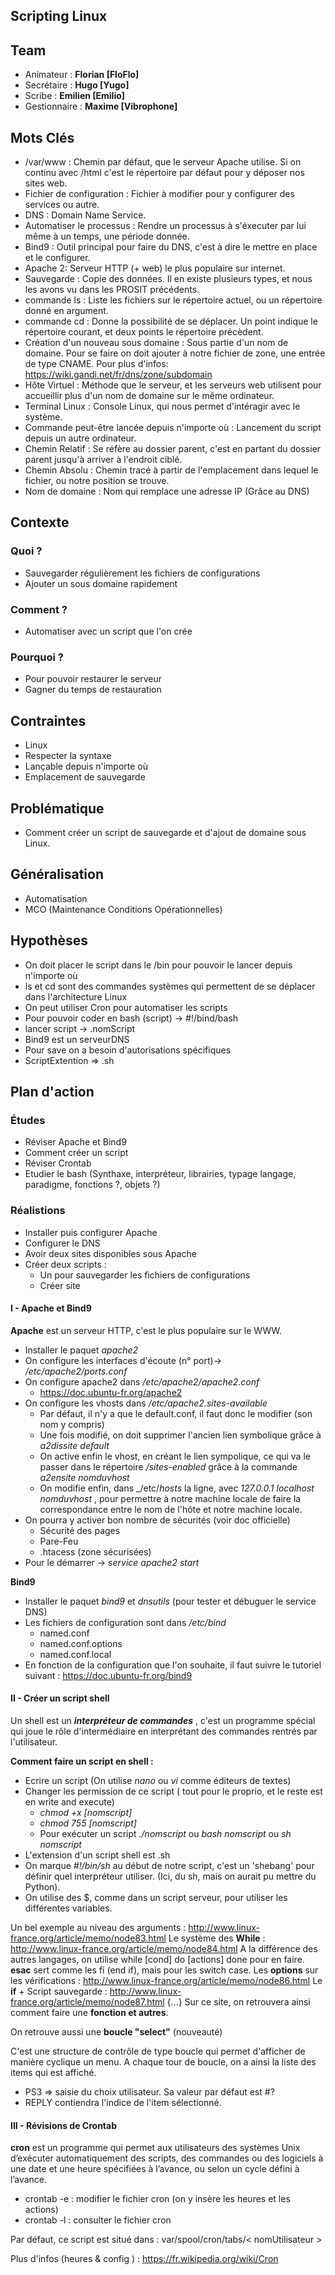 **Scripting Linux**
--------------------------
## Team
   * Animateur : **Florian [FloFlo]**
   * Secrétaire : **Hugo [Yugo]**
   * Scribe : **Emilien [Emilio]**
   * Gestionnaire : **Maxime [Vibrophone]**

## Mots Clés
   * /var/www : Chemin par défaut, que le serveur Apache utilise. Si on continu avec /html c'est le répertoire par défaut pour y déposer nos sites web.
   * Fichier de configuration : Fichier à modifier pour y configurer des services ou autre.
   * DNS : Domain Name Service.
   * Automatiser le processus : Rendre un processus à s'éxecuter par lui même à un temps, une période donnée.
   * Bind9 : Outil principal pour faire du DNS, c'est à dire le mettre en place et le configurer.
   * Apache 2:  Serveur HTTP (+ web) le plus populaire sur internet.
   * Sauvegarde : Copie des données. Il en existe plusieurs types, et nous les avons vu dans les PROSIT précédents.
   * commande ls : Liste les fichiers sur le répertoire actuel, ou un répertoire donné en argument. 
   * commande cd : Donne la possibilité de se déplacer. Un point indique le répertoire courant, et deux points le répertoire précèdent.
   * Création d'un nouveau sous domaine :  Sous partie d'un nom de domaine. Pour se faire on  doit ajouter à notre fichier de zone, une entrée de type CNAME. Pour plus d'infos:  https://wiki.gandi.net/fr/dns/zone/subdomain
   * Hôte Virtuel : Méthode que le serveur, et les serveurs web utilisent pour accueillir plus d'un nom de domaine sur le même ordinateur.
   * Terminal Linux : Console Linux, qui nous permet d'intéragir avec le système.
   * Commande peut-être lancée depuis n'importe où : Lancement du script depuis un autre ordinateur.
   * Chemin Relatif : Se réfère au dossier parent, c'est en partant du dossier parent jusqu'à arriver à l'endroit ciblé.
   * Chemin Absolu : Chemin tracé à partir de l'emplacement dans lequel le fichier, ou notre position se trouve.
   * Nom de domaine : Nom qui remplace une adresse IP (Grâce au DNS)

## Contexte

### Quoi ?
 * Sauvegarder régulièrement les fichiers de configurations
 * Ajouter un sous domaine rapidement
  
### Comment ?
  * Automatiser avec un script que l'on crée
  
### Pourquoi ?
* Pour pouvoir restaurer le serveur
* Gagner du temps de restauration

## Contraintes
   * Linux
   * Respecter la syntaxe
   * Lançable depuis n'importe où
   * Emplacement de sauvegarde 
## Problématique
   *  Comment créer un script de sauvegarde et d'ajout de domaine sous Linux.

## Généralisation
   * Automatisation
   * MCO (Maintenance Conditions Opérationnelles)

## Hypothèses
 * On doit placer le script dans le /bin pour pouvoir le lancer depuis n'importe où
 * ls et cd sont des commandes systèmes qui permettent de se déplacer dans l'architecture Linux
 * On peut utiliser Cron pour automatiser les scripts
 * Pour pouvoir coder en bash (script) -> #!/bind/bash
 * lancer script -> .nomScript
 * Bind9 est un serveurDNS
 * Pour save on a besoin d'autorisations spécifiques
 * ScriptExtention => .sh
   
## Plan d'action

### Études
  * Réviser Apache et Bind9
  * Comment créer un script
  * Réviser Crontab
  * Etudier le bash (Synthaxe, interpréteur, librairies, typage langage, paradigme, fonctions ?, objets ?)
  
### Réalistions
* Installer puis configurer Apache
* Configurer le DNS
* Avoir deux sites disponibles sous Apache
* Créer deux scripts : 
	* Un pour sauvegarder les fichiers de configurations
	* Créer site

#### **I - Apache et Bind9**

**Apache** est un serveur HTTP, c'est le plus populaire sur le WWW.

* Installer le paquet _apache2_
* On configure les interfaces d'écoute (n° port)-> _/etc/apache2/ports.conf_
* On configure apache2 dans _/etc/apache2/apache2.conf_
	* https://doc.ubuntu-fr.org/apache2
* On configure les vhosts dans _/etc/apache2.sites-available_
	* Par défaut, il n'y a que le default.conf, il faut donc le modifier (son nom y compris)
	* Une fois modifié, on doit supprimer l'ancien lien symbolique grâce à _a2dissite default_
	* On active enfin le vhost, en créant le lien sympolique, ce qui va le passer dans le répertoire _/sites-enabled_ grâce à la commande  _a2ensite nomduvhost_
	* On modifie enfin, dans _/etc/_hosts_ la ligne, avec _127.0.0.1 localhost nomduvhost_ , pour permettre à notre machine locale de faire la correspondance entre le nom de l'hôte et notre machine locale.
* On pourra y activer bon nombre de sécurités (voir doc officielle)
	*  Sécurité des pages
	* Pare-Feu
	* .htacess (zone sécurisées)
* Pour le démarrer -> _service apache2 start_

**Bind9**	

* Installer le paquet _bind9_ et _dnsutils_ (pour tester et débuguer le service DNS)
* Les fichiers de configuration sont dans _/etc/bind_
	* named.conf
	* named.conf.options
	* named.conf.local
* En fonction de la configuration que l'on souhaite, il faut suivre le tutoriel suivant  : https://doc.ubuntu-fr.org/bind9

#### **II - Créer un script shell**

Un shell est un _**interpréteur de commandes**_ , c'est un programme spécial qui joue le rôle d'intermédiaire en interprétant des commandes rentrés par l'utilisateur.

**Comment faire un script en shell :**

* Ecrire un script (On utilise _nano_ ou _vi_ comme éditeurs de textes)
* Changer les permission de ce script ( tout pour le proprio, et le reste est en write and execute)
	* _chmod +x [nomscript]_
	*  _chmod 755 [nomscript]_
	* Pour exécuter un script _./nomscript_ ou _bash nomscript_ ou _sh nomscript_
* L'extension d'un script shell est .sh
* On marque _#!/bin/sh_ au début de notre script, c'est un 'shebang' pour définir quel interpréteur utiliser. (Ici, du sh, mais on aurait pu mettre du Python).
* On utilise des $, comme dans un script serveur, pour utiliser les différentes variables.

Un bel exemple au niveau des arguments : http://www.linux-france.org/article/memo/node83.html
Le système des **While**  : http://www.linux-france.org/article/memo/node84.html
A la différence des autres langages, on utilise while [cond] do [actions]  done pour en faire.
**esac** sert comme les fi (end if), mais pour les switch case.
Les **options** sur les vérifications : http://www.linux-france.org/article/memo/node86.html
Le **if** + Script sauvegarde : http://www.linux-france.org/article/memo/node87.html
{...} Sur ce site, on retrouvera ainsi comment faire une **fonction et autres**.

On retrouve aussi une **boucle "select"** (nouveauté)

C'est une structure de contrôle de type boucle qui permet d'afficher de manière cyclique un menu.
A chaque tour de boucle, on a ainsi la liste des items qui est affiché.

* PS3 => saisie du choix utilisateur. Sa valeur par défaut est #?
* REPLY contiendra l'indice de l'item sélectionné.

#### **III - Révisions de Crontab**

**cron** est un programme qui permet aux utilisateurs des systèmes Unix d’exécuter automatiquement des scripts, des commandes ou des logiciels à une date et une heure spécifiées à l’avance, ou selon un cycle défini à l’avance.

* crontab -e : modifier le fichier cron (on y insère les heures et les actions)
* crontab -l : consulter le fichier cron

Par défaut, ce script est situé dans : var/spool/cron/tabs/< nomUtilisateur >

Plus d'infos (heures & config ) : https://fr.wikipedia.org/wiki/Cron
